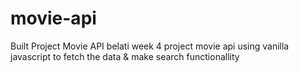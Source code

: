 # movie-api
Built Project Movie API belati week 4 project movie api using vanilla javascript to fetch the data & make search functionallity
